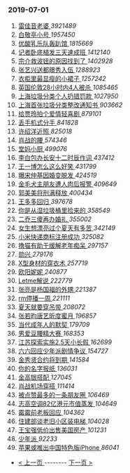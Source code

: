 ### 2019-07-01 
1. [ 雷佳音老婆 ](https://s.weibo.com/weibo?q=%23%E9%9B%B7%E4%BD%B3%E9%9F%B3%E8%80%81%E5%A9%86%23&Refer=top) *3921489*
1. [ 白敬亭小号 ](https://s.weibo.com/weibo?q=%23%E7%99%BD%E6%95%AC%E4%BA%AD%E5%B0%8F%E5%8F%B7%23&Refer=top) *1957450*
1. [ 优酸乳乐队轰趴馆 ](https://s.weibo.com/weibo?q=%23%E4%BC%98%E9%85%B8%E4%B9%B3%E4%B9%90%E9%98%9F%E8%BD%B0%E8%B6%B4%E9%A6%86%23&Refer=top) *1815669*
1. [ 记者卧底植发三天速成班 ](https://s.weibo.com/weibo?q=%23%E8%AE%B0%E8%80%85%E5%8D%A7%E5%BA%95%E6%A4%8D%E5%8F%91%E4%B8%89%E5%A4%A9%E9%80%9F%E6%88%90%E7%8F%AD%23&Refer=top) *1412140*
1. [ 宗介救波妞的原因找到了 ](https://s.weibo.com/weibo?q=%23%E5%AE%97%E4%BB%8B%E6%95%91%E6%B3%A2%E5%A6%9E%E7%9A%84%E5%8E%9F%E5%9B%A0%E6%89%BE%E5%88%B0%E4%BA%86%23&Refer=top) *1402928*
1. [ 张艺兴送都暻秀入伍 ](https://s.weibo.com/weibo?q=%23%E5%BC%A0%E8%89%BA%E5%85%B4%E9%80%81%E9%83%BD%E6%9A%BB%E7%A7%80%E5%85%A5%E4%BC%8D%23&Refer=top) *1288923*
1. [ 衣柜里最显瘦的小裙子 ](https://s.weibo.com/weibo?q=%23%E8%A1%A3%E6%9F%9C%E9%87%8C%E6%9C%80%E6%98%BE%E7%98%A6%E7%9A%84%E5%B0%8F%E8%A3%99%E5%AD%90%23&Refer=top) *1257242*
1. [ 英国伦敦28小时内4人被杀 ](https://s.weibo.com/weibo?q=%23%E8%8B%B1%E5%9B%BD%E4%BC%A6%E6%95%A628%E5%B0%8F%E6%97%B6%E5%86%854%E4%BA%BA%E8%A2%AB%E6%9D%80%23&Refer=top) *1085465*
1. [ 上海垃圾分类个人扔错罚款 ](https://s.weibo.com/weibo?q=%23%E4%B8%8A%E6%B5%B7%E5%9E%83%E5%9C%BE%E5%88%86%E7%B1%BB%E4%B8%AA%E4%BA%BA%E6%89%94%E9%94%99%E7%BD%9A%E6%AC%BE%23&Refer=top) *1027950*
1. [ 上海首张垃圾分类整改通知书 ](https://s.weibo.com/weibo?q=%23%E4%B8%8A%E6%B5%B7%E9%A6%96%E5%BC%A0%E5%9E%83%E5%9C%BE%E5%88%86%E7%B1%BB%E6%95%B4%E6%94%B9%E9%80%9A%E7%9F%A5%E4%B9%A6%23&Refer=top) *903662*
1. [ 给贾玲拍个爱情轻喜剧 ](https://s.weibo.com/weibo?q=%23%E7%BB%99%E8%B4%BE%E7%8E%B2%E6%8B%8D%E4%B8%AA%E7%88%B1%E6%83%85%E8%BD%BB%E5%96%9C%E5%89%A7%23&Refer=top) *879101*
1. [ 丢手机式分手 ](https://s.weibo.com/weibo?q=%23%E4%B8%A2%E6%89%8B%E6%9C%BA%E5%BC%8F%E5%88%86%E6%89%8B%23&Refer=top) *841828*
1. [ 许绍洋近照 ](https://s.weibo.com/weibo?q=%23%E8%AE%B8%E7%BB%8D%E6%B4%8B%E8%BF%91%E7%85%A7%23&Refer=top) *825018*
1. [ 肖战的腰 ](https://s.weibo.com/weibo?q=%23%E8%82%96%E6%88%98%E7%9A%84%E8%85%B0%23&Refer=top) *574346*
1. [ 堂妈小厨 ](https://s.weibo.com/weibo?q=%23%E5%A0%82%E5%A6%88%E5%B0%8F%E5%8E%A8%23&Refer=top) *499076*
1. [ 李白包办长安十二时辰作词 ](https://s.weibo.com/weibo?q=%23%E6%9D%8E%E7%99%BD%E5%8C%85%E5%8A%9E%E9%95%BF%E5%AE%89%E5%8D%81%E4%BA%8C%E6%97%B6%E8%BE%B0%E4%BD%9C%E8%AF%8D%23&Refer=top) *437412*
1. [ 王一博怎么这么好笑 ](https://s.weibo.com/weibo?q=%23%E7%8E%8B%E4%B8%80%E5%8D%9A%E6%80%8E%E4%B9%88%E8%BF%99%E4%B9%88%E5%A5%BD%E7%AC%91%23&Refer=top) *431799*
1. [ 曝宋仲基因婚变脱发 ](https://s.weibo.com/weibo?q=%23%E6%9B%9D%E5%AE%8B%E4%BB%B2%E5%9F%BA%E5%9B%A0%E5%A9%9A%E5%8F%98%E8%84%B1%E5%8F%91%23&Refer=top) *424519*
1. [ 金毛犬主朋友遭人肉后报警 ](https://s.weibo.com/weibo?q=%23%E9%87%91%E6%AF%9B%E7%8A%AC%E4%B8%BB%E6%9C%8B%E5%8F%8B%E9%81%AD%E4%BA%BA%E8%82%89%E5%90%8E%E6%8A%A5%E8%AD%A6%23&Refer=top) *409649*
1. [ 郭美美将刑满释放 ](https://s.weibo.com/weibo?q=%23%E9%83%AD%E7%BE%8E%E7%BE%8E%E5%B0%86%E5%88%91%E6%BB%A1%E9%87%8A%E6%94%BE%23&Refer=top) *400434*
1. [ 王多多回归 ](https://s.weibo.com/weibo?q=%23%E7%8E%8B%E5%A4%9A%E5%A4%9A%E5%9B%9E%E5%BD%92%23&Refer=top) *397678*
1. [ 你是从湿垃圾桶里捡来的 ](https://s.weibo.com/weibo?q=%23%E4%BD%A0%E6%98%AF%E4%BB%8E%E6%B9%BF%E5%9E%83%E5%9C%BE%E6%A1%B6%E9%87%8C%E6%8D%A1%E6%9D%A5%E7%9A%84%23&Refer=top) *358549*
1. [ 二乔三傻再办婚礼 ](https://s.weibo.com/weibo?q=%E4%BA%8C%E4%B9%94%E4%B8%89%E5%82%BB%E5%86%8D%E5%8A%9E%E5%A9%9A%E7%A4%BC&Refer=top) *355002*
1. [ 女生想漂亮过个夏天有多苦 ](https://s.weibo.com/weibo?q=%23%E5%A5%B3%E7%94%9F%E6%83%B3%E6%BC%82%E4%BA%AE%E8%BF%87%E4%B8%AA%E5%A4%8F%E5%A4%A9%E6%9C%89%E5%A4%9A%E8%8B%A6%23&Refer=top) *342149*
1. [ 小米快递商标注册成功 ](https://s.weibo.com/weibo?q=%23%E5%B0%8F%E7%B1%B3%E5%BF%AB%E9%80%92%E5%95%86%E6%A0%87%E6%B3%A8%E5%86%8C%E6%88%90%E5%8A%9F%23&Refer=top) *325082*
1. [ 撸猫有助于缓解老年痴呆 ](https://s.weibo.com/weibo?q=%23%E6%92%B8%E7%8C%AB%E6%9C%89%E5%8A%A9%E4%BA%8E%E7%BC%93%E8%A7%A3%E8%80%81%E5%B9%B4%E7%97%B4%E5%91%86%23&Refer=top) *297157*
1. [ 勋兴 ](https://s.weibo.com/weibo?q=%23%E5%8B%8B%E5%85%B4%23&Refer=top) *279176*
1. [ X型身材的穿衣术 ](https://s.weibo.com/weibo?q=X%E5%9E%8B%E8%BA%AB%E6%9D%90%E7%9A%84%E7%A9%BF%E8%A1%A3%E6%9C%AF&Refer=top) *257719*
1. [ 欧阳妮妮 ](https://s.weibo.com/weibo?q=%23%E6%AC%A7%E9%98%B3%E5%A6%AE%E5%A6%AE%23&Refer=top) *240877*
1. [ Letme解说 ](https://s.weibo.com/weibo?q=%23Letme%E8%A7%A3%E8%AF%B4%23&Refer=top) *222779*
1. [ 张亮是杨国福的外甥 ](https://s.weibo.com/weibo?q=%23%E5%BC%A0%E4%BA%AE%E6%98%AF%E6%9D%A8%E5%9B%BD%E7%A6%8F%E7%9A%84%E5%A4%96%E7%94%A5%23&Refer=top) *221387*
1. [ rm停播一周 ](https://s.weibo.com/weibo?q=%23rm%E5%81%9C%E6%92%AD%E4%B8%80%E5%91%A8%23&Refer=top) *221111*
1. [ 夏天就要穿吊带 ](https://s.weibo.com/weibo?q=%23%E5%A4%8F%E5%A4%A9%E5%B0%B1%E8%A6%81%E7%A9%BF%E5%90%8A%E5%B8%A6%23&Refer=top) *208072*
1. [ 张若昀唐艺昕度蜜月 ](https://s.weibo.com/weibo?q=%23%E5%BC%A0%E8%8B%A5%E6%98%80%E5%94%90%E8%89%BA%E6%98%95%E5%BA%A6%E8%9C%9C%E6%9C%88%23&Refer=top) *196857*
1. [ 当代成年人的默契 ](https://s.weibo.com/weibo?q=%23%E5%BD%93%E4%BB%A3%E6%88%90%E5%B9%B4%E4%BA%BA%E7%9A%84%E9%BB%98%E5%A5%91%23&Refer=top) *179709*
1. [ 男爱豆腰精大赛 ](https://s.weibo.com/weibo?q=%23%E7%94%B7%E7%88%B1%E8%B1%86%E8%85%B0%E7%B2%BE%E5%A4%A7%E8%B5%9B%23&Refer=top) *168353*
1. [ 江苏探索实施2.5天小长假 ](https://s.weibo.com/weibo?q=%23%E6%B1%9F%E8%8B%8F%E6%8E%A2%E7%B4%A2%E5%AE%9E%E6%96%BD2.5%E5%A4%A9%E5%B0%8F%E9%95%BF%E5%81%87%23&Refer=top) *162699*
1. [ 六六回应少年派剧情争议 ](https://s.weibo.com/weibo?q=%23%E5%85%AD%E5%85%AD%E5%9B%9E%E5%BA%94%E5%B0%91%E5%B9%B4%E6%B4%BE%E5%89%A7%E6%83%85%E4%BA%89%E8%AE%AE%23&Refer=top) *154727*
1. [ 金秀贤合约将到期 ](https://s.weibo.com/weibo?q=%E9%87%91%E7%A7%80%E8%B4%A4%E5%90%88%E7%BA%A6%E5%B0%86%E5%88%B0%E6%9C%9F&Refer=top) *141584*
1. [ 你的名字报纸 ](https://s.weibo.com/weibo?q=%23%E4%BD%A0%E7%9A%84%E5%90%8D%E5%AD%97%E6%8A%A5%E7%BA%B8%23&Refer=top) *136031*
1. [ 金高银搭配 ](https://s.weibo.com/weibo?q=%23%E9%87%91%E9%AB%98%E9%93%B6%E6%90%AD%E9%85%8D%23&Refer=top) *127045*
1. [ 肖战机场穿搭 ](https://s.weibo.com/weibo?q=%E8%82%96%E6%88%98%E6%9C%BA%E5%9C%BA%E7%A9%BF%E6%90%AD&Refer=top) *111414*
1. [ 被点赞最多的一条朋友圈 ](https://s.weibo.com/weibo?q=%23%E8%A2%AB%E7%82%B9%E8%B5%9E%E6%9C%80%E5%A4%9A%E7%9A%84%E4%B8%80%E6%9D%A1%E6%9C%8B%E5%8F%8B%E5%9C%88%23&Refer=top) *106469*
1. [ 志高空调82亿港元市值蒸发 ](https://s.weibo.com/weibo?q=%E5%BF%97%E9%AB%98%E7%A9%BA%E8%B0%8382%E4%BA%BF%E6%B8%AF%E5%85%83%E5%B8%82%E5%80%BC%E8%92%B8%E5%8F%91&Refer=top) *104649*
1. [ 霉霉前老板回应 ](https://s.weibo.com/weibo?q=%E9%9C%89%E9%9C%89%E5%89%8D%E8%80%81%E6%9D%BF%E5%9B%9E%E5%BA%94&Refer=top) *104362*
1. [ 住建部谈老旧小区装电梯 ](https://s.weibo.com/weibo?q=%E4%BD%8F%E5%BB%BA%E9%83%A8%E8%B0%88%E8%80%81%E6%97%A7%E5%B0%8F%E5%8C%BA%E8%A3%85%E7%94%B5%E6%A2%AF&Refer=top) *104028*
1. [ 王宝强低价出售美国房产 ](https://s.weibo.com/weibo?q=%23%E7%8E%8B%E5%AE%9D%E5%BC%BA%E4%BD%8E%E4%BB%B7%E5%87%BA%E5%94%AE%E7%BE%8E%E5%9B%BD%E6%88%BF%E4%BA%A7%23&Refer=top) *101231*
1. [ 少年派 ](https://s.weibo.com/weibo?q=%E5%B0%91%E5%B9%B4%E6%B4%BE&Refer=top) *92233*
1. [ 苹果或推出中国特色版iPhone ](https://s.weibo.com/weibo?q=%23%E8%8B%B9%E6%9E%9C%E6%88%96%E6%8E%A8%E5%87%BA%E4%B8%AD%E5%9B%BD%E7%89%B9%E8%89%B2%E7%89%88iPhone%23&Refer=top) *86041* 

- [ < 上一页 ](https://github.com/able8/weibo-hot-record/blob/master/2019-06-30.md) -------- [ 下一页 > ](https://github.com/able8/weibo-hot-record/blob/master/2019-07-02.md)